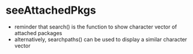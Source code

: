 # seeAttachedPkgs
* reminder that search() is the function to show character vector of attached packages
* alternatively, searchpaths() can be used to display a similar character vector 
